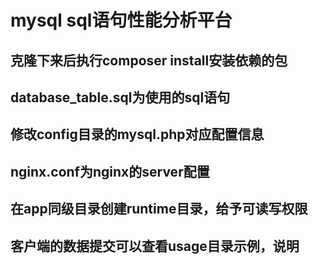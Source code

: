 # mysql sql语句性能分析平台

## 克隆下来后执行composer install安装依赖的包
## database_table.sql为使用的sql语句
## 修改config目录的mysql.php对应配置信息
## nginx.conf为nginx的server配置
## 在app同级目录创建runtime目录，给予可读写权限
## 客户端的数据提交可以查看usage目录示例，说明
